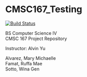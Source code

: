 # CMSC167_Testing

[![Build Status](https://travis-ci.org/eemsquared/CMSC167_Testing.svg?branch=master)](https://travis-ci.org/eemsquared/CMSC167_Testing)

BS Computer Science IV <br/>
CMSC 167 Project Repository

Instructor: Alvin Yu

Alvarez, Mary Michaelle <br/>
Famat, Ruffa Mae <br/>
Sotto, Wina Gen <br/>


